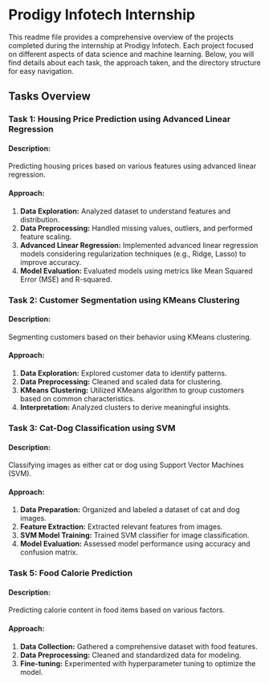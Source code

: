 # Prodigy Infotech Internship 


This readme file provides a comprehensive overview of the projects completed during the internship at Prodigy Infotech. Each project focused on different aspects of data science and machine learning. Below, you will find details about each task, the approach taken, and the directory structure for easy navigation.

## Tasks Overview

### Task 1: Housing Price Prediction using Advanced Linear Regression

#### Description:
Predicting housing prices based on various features using advanced linear regression.

#### Approach:
1. **Data Exploration:** Analyzed dataset to understand features and distribution.
2. **Data Preprocessing:** Handled missing values, outliers, and performed feature scaling.
3. **Advanced Linear Regression:** Implemented advanced linear regression models considering regularization techniques (e.g., Ridge, Lasso) to improve accuracy.
4. **Model Evaluation:** Evaluated models using metrics like Mean Squared Error (MSE) and R-squared.

### Task 2: Customer Segmentation using KMeans Clustering

#### Description:
Segmenting customers based on their behavior using KMeans clustering.

#### Approach:
1. **Data Exploration:** Explored customer data to identify patterns.
2. **Data Preprocessing:** Cleaned and scaled data for clustering.
3. **KMeans Clustering:** Utilized KMeans algorithm to group customers based on common characteristics.
4. **Interpretation:** Analyzed clusters to derive meaningful insights.

### Task 3: Cat-Dog Classification using SVM

#### Description:
Classifying images as either cat or dog using Support Vector Machines (SVM).

#### Approach:
1. **Data Preparation:** Organized and labeled a dataset of cat and dog images.
2. **Feature Extraction:** Extracted relevant features from images.
3. **SVM Model Training:** Trained SVM classifier for image classification.
4. **Model Evaluation:** Assessed model performance using accuracy and confusion matrix.

### Task 5: Food Calorie Prediction

#### Description:
Predicting calorie content in food items based on various factors.

#### Approach:
1. **Data Collection:** Gathered a comprehensive dataset with food features.
2. **Data Preprocessing:** Cleaned and standardized data for modeling.
3. **Fine-tuning:** Experimented with hyperparameter tuning to optimize the model.

